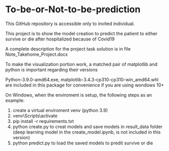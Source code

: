 # To-be-or-Not-to-be-prediction
This GitHub repository is accessible only to invited individual.

This project is to show the model creation to predict the patient to either survive or die 
after hospitalized because of Covid19

A complete description for the project task solution is in file Note_Takehome_Project.docx

To make the visualization portion work, a matched pair of matplotlib and python is important regarding their versions

Python-3.9.0-amd64.exe, matplotlib-3.4.3-cp310-cp310-win_amd64.whl are included in this package for convenience 
if you are using wondows 10+

On Windows, when the enviroment is setup, the following steps as an example:
1) create a virtual enviroment venv (python 3.9)
2) venv\Scripts\activate 
3) pip install -r requirements.txt
4) python create.py to creat models and save models in result_data folder (deep learning model in the create_model.ipynb, is not included in this version)
5) python predict.py to load the saved models to predit survive or die 


